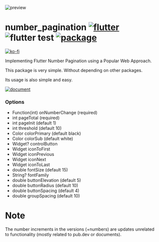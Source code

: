 
![preview](https://github.com/xpwmaosldk/number_pagination/assets/13146337/aed48430-96de-43ec-8864-dc75cae9a197)

# number_pagination [![flutter](https://img.shields.io/badge/Flutter-027DFD)](https://flutter.dev/) ![flutter test](https://github.com/xpwmaosldk/number_pagination/actions/workflows/flutter_test.yml/badge.svg) [![package](https://img.shields.io/badge/pub.dev-number__pagenation-0553B1)](https://pub.dev/packages/number_pagination) 

[![ko-fi](https://ko-fi.com/img/githubbutton_sm.svg)](https://ko-fi.com/Q5Q8BWZF)

Implementing Flutter Number Pagination using a Popular Web Approach.

This package is very simple. Without depending on other packages.

Its usage is also simple and easy.

[![document](https://img.shields.io/badge/Document-F25D50)](https://pub.dev/documentation/number_pagination/latest/number_pagination/NumberPagination-class.html)

### Options
 - Function(int) onNumberChange (required)
 - int pageTotal (required)
 - int pageInit (default 1)
 - int threshold (default 10)
 - Color colorPrimary (default black)
 - Color colorSub (default white)
 - Widget? controlButton
 - Widget iconToFirst
 - Widget iconPrevious
 - Widget iconNext
 - Widget iconToLast
 - double fontSize (default 15)
 - String? fontFamily
 - double buttonElevation (default 5)
 - double buttonRadius (default 10)
 - double buttonSpacing (default 4)
 - double groupSpacing (default 10)

# Note
The number increments in the versions (+numbers) are updates unrelated to functionality (mostly related to pub.dev or documents).
